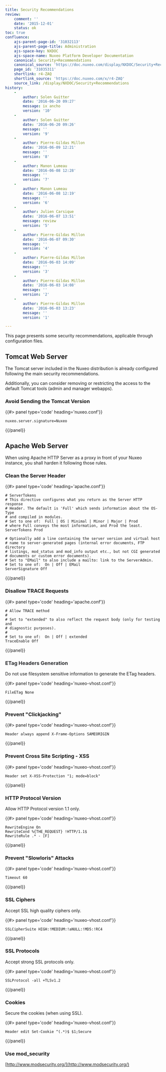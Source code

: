 ```yaml
---
title: Security Recommendations
review:
    comment: ''
    date: '2015-12-01'
    status: ok
toc: true
confluence:
    ajs-parent-page-id: '31032113'
    ajs-parent-page-title: Administration
    ajs-space-key: NXDOC
    ajs-space-name: Nuxeo Platform Developer Documentation
    canonical: Security+Recommendations
    canonical_source: 'https://doc.nuxeo.com/display/NXDOC/Security+Recommendations'
    page_id: '31035311'
    shortlink: r4-ZAQ
    shortlink_source: 'https://doc.nuxeo.com/x/r4-ZAQ'
    source_link: /display/NXDOC/Security+Recommendations
history:
    - 
        author: Solen Guitter
        date: '2016-06-20 09:27'
        message: ix ancho
        version: '10'
    - 
        author: Solen Guitter
        date: '2016-06-20 09:26'
        message: ''
        version: '9'
    - 
        author: Pierre-Gildas Millon
        date: '2016-06-09 12:21'
        message: ''
        version: '8'
    - 
        author: Manon Lumeau
        date: '2016-06-08 12:28'
        message: ''
        version: '7'
    - 
        author: Manon Lumeau
        date: '2016-06-08 12:19'
        message: ''
        version: '6'
    - 
        author: Julien Carsique
        date: '2016-06-07 13:51'
        message: review
        version: '5'
    - 
        author: Pierre-Gildas Millon
        date: '2016-06-07 09:30'
        message: ''
        version: '4'
    - 
        author: Pierre-Gildas Millon
        date: '2016-06-03 14:09'
        message: ''
        version: '3'
    - 
        author: Pierre-Gildas Millon
        date: '2016-06-03 14:08'
        message: ''
        version: '2'
    - 
        author: Pierre-Gildas Millon
        date: '2016-06-03 13:23'
        message: ''
        version: '1'

---
```

This page presents some security recommendations, applicable through configuration files.

## Tomcat Web Server

The Tomcat server included in the Nuxeo distribution is already configured following the main security recommendations.

Additionally, you can consider removing or restricting the access to the default Tomcat tools (admin and manager webapps).

### Avoid Sending the Tomcat Version

{{#> panel type='code' heading='nuxeo.conf'}}

```
nuxeo.server.signature=Nuxeo
```

{{/panel}}

## Apache Web Server

When using Apache HTTP Server as a proxy in front of your Nuxeo instance, you shall harden it following those rules.

### Clean the Server Header

{{#> panel type='code' heading='apache.conf'}}

```
# ServerTokens
# This directive configures what you return as the Server HTTP response
# Header. The default is 'Full' which sends information about the OS-Type
# and compiled in modules.
# Set to one of:  Full | OS | Minimal | Minor | Major | Prod
# where Full conveys the most information, and Prod the least.
ServerTokens Prod

# Optionally add a line containing the server version and virtual host
# name to server-generated pages (internal error documents, FTP directory
# listings, mod_status and mod_info output etc., but not CGI generated
# documents or custom error documents).
# Set to "EMail" to also include a mailto: link to the ServerAdmin.
# Set to one of:  On | Off | EMail
ServerSignature Off
```

{{/panel}}

### Disallow TRACE Requests

{{#> panel type='code' heading='apache.conf'}}

```
# Allow TRACE method
#
# Set to "extended" to also reflect the request body (only for testing and
# diagnostic purposes).
#
# Set to one of:  On | Off | extended
TraceEnable Off 
```

{{/panel}}

### <span style="color: rgb(44,45,48);">ETag Headers Generation</span>

Do not use filesystem sensitive information to generate the ETag headers.

{{#> panel type='code' heading='nuxeo-vhost.conf'}}

```
FileETag None
```

{{/panel}}

### Prevent "Clickjacking"

{{#> panel type='code' heading='nuxeo-vhost.conf'}}

```
Header always append X-Frame-Options SAMEORIGIN
```

{{/panel}}

### Prevent Cross Site Scripting - XSS

{{#> panel type='code' heading='nuxeo-vhost.conf'}}

```
Header set X-XSS-Protection "1; mode=block"
```

{{/panel}}

### HTTP Protocol Version

Allow HTTP Protocol version 1.1 only.

{{#> panel type='code' heading='nuxeo-vhost.conf'}}

```
RewriteEngine On
RewriteCond %{THE_REQUEST} !HTTP/1.1$
RewriteRule .* - [F]
```

{{/panel}}

### Prevent "Slowloris" Attacks

{{#> panel type='code' heading='nuxeo-vhost.conf'}}

```
Timeout 60
```

{{/panel}}

### SSL Ciphers

Accept SSL high quality ciphers only.

{{#> panel type='code' heading='nuxeo-vhost.conf'}}

```
SSLCipherSuite HIGH:!MEDIUM:!aNULL:!MD5:!RC4
```

{{/panel}}

### SSL Protocols

Accept strong SSL protocols only.

{{#> panel type='code' heading='nuxeo-vhost.conf'}}

```
SSLProtocol -all +TLSv1.2
```

{{/panel}}

### Cookies

Secure the cookies (when using SSL).

{{#> panel type='code' heading='nuxeo-vhost.conf'}}

```
Header edit Set-Cookie ^(.*)$ $1;Secure
```

{{/panel}}

### Use mod_security

[http://www.modsecurity.org/](http://www.modsecurity.org/)